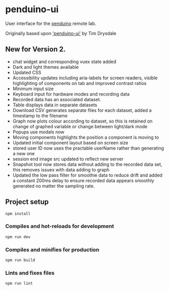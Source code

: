 # penduino-ui

User interface for the [penduino](https://github.com/practable/penduino) remote lab.

Originally based upon ['penduino-ui'](https://github.com/timdrysdale/penduino-ui) by Tim Drysdale


## New for Version 2.

- chat widget and corresponding vuex state added
- Dark and light themes available
- Updated CSS
- Accessibility updates including aria-labels for screen readers, visible highlighting of components on tab and improved contrast ratios
- Minimum input size
- Keyboard input for hardware modes and recording data
- Recorded data has an associated dataset.
- Table displays data in separate datasets
- Download CSV generates separate files for each dataset, added a timestamp to the filename
- Graph now plots colour according to dataset, so this is retained on change of graphed variable or change between light/dark mode
- Popups use modals now
- Moving components highlights the position a component is moving to
- Updated initial component layout based on screen size
- stored user ID now uses the practable userName rather than generating a new one
- session end image src updated to reflect new server
- Snapshot tool now stores data without adding to the recorded data set, this removes issues with data adding to graph
- Updated the low pass filter for smoothie data to reduce drift and added a constant 200ms delay to ensure recorded data appears smoothly generated no matter the sampling rate.

## Project setup
```
npm install
```

### Compiles and hot-reloads for development
```
npm run dev
```

### Compiles and minifies for production
```
npm run build
```

### Lints and fixes files
```
npm run lint
```

